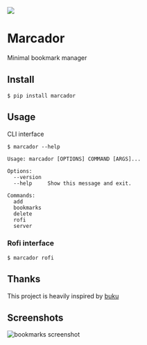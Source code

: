 ![](https://gitlab.com/joajfreitas/bookmarks/badges/master/pipeline.svg)

# Marcador

Minimal bookmark manager

## Install

	$ pip install marcador

## Usage

CLI interface
	
	$ marcador --help

	Usage: marcador [OPTIONS] COMMAND [ARGS]...
	
	Options:
	  --version
	  --help     Show this message and exit.
	
	Commands:
	  add
	  bookmarks
	  delete
	  rofi
	  server


### Rofi interface

	$ marcador rofi

## Thanks
This project is heavily inspired by [buku](https://github.com/jarun/Buku)

## Screenshots
![bookmarks screenshot](https://raw.githubusercontent.com/joajfreitas/marcador/master/showcase_pretty.png)
